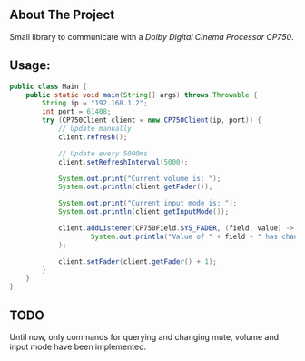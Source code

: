 ## About The Project

Small library to communicate with a *Dolby Digital Cinema Processor CP750*.

## Usage:

```java
public class Main {
    public static void main(String[] args) throws Throwable {
        String ip = "192.168.1.2";
        int port = 61408;
        try (CP750Client client = new CP750Client(ip, port)) {
            // Update manually
            client.refresh();

            // Update every 5000ms
            client.setRefreshInterval(5000);

            System.out.print("Current volume is: ");
            System.out.println(client.getFader());

            System.out.print("Current input mode is: ");
            System.out.println(client.getInputMode());

            client.addListener(CP750Field.SYS_FADER, (field, value) ->
                    System.out.println("Value of " + field + " has changed to " + value)
            );

            client.setFader(client.getFader() + 1);
        }
    }
}
```

## TODO

Until now, only commands for querying and changing mute, volume and input mode
have been implemented.
